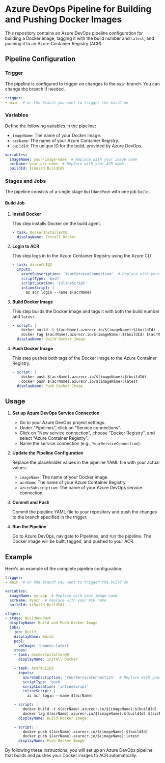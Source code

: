 # Azure DevOps Pipeline for Building and Pushing Docker Images

This repository contains an Azure DevOps pipeline configuration for building a Docker image, tagging it with the build number and `latest`, and pushing it to an Azure Container Registry (ACR).

## Pipeline Configuration

### Trigger

The pipeline is configured to trigger on changes to the `main` branch. You can change the branch if needed.

```yaml
trigger:
- main  # or the branch you want to trigger the build on
```

### Variables

Define the following variables in the pipeline:

- `imageName`: The name of your Docker image.
- `acrName`: The name of your Azure Container Registry.
- `buildId`: The unique ID for the build, provided by Azure DevOps.

```yaml
variables:
  imageName: your-image-name  # Replace with your image name
  acrName: your-acr-name  # Replace with your ACR name
  buildId: $(Build.BuildId)
```

### Stages and Jobs

The pipeline consists of a single stage `BuildAndPush` with one job `Build`.

#### Build Job

1. **Install Docker**

   This step installs Docker on the build agent.

   ```yaml
   - task: DockerInstaller@0
     displayName: Install Docker
   ```

2. **Login to ACR**

   This step logs in to the Azure Container Registry using the Azure CLI.

   ```yaml
   - task: AzureCLI@2
     inputs:
       azureSubscription: 'YourServiceConnection'  # Replace with your service connection name
       scriptType: 'bash'
       scriptLocation: 'inlineScript'
       inlineScript: |
         az acr login --name $(acrName)
   ```

3. **Build Docker Image**

   This step builds the Docker image and tags it with both the build number and `latest`.

   ```yaml
   - script: |
       docker build -t $(acrName).azurecr.io/$(imageName):$(buildId) .
       docker tag $(acrName).azurecr.io/$(imageName):$(buildId) $(acrName).azurecr.io/$(imageName):latest
     displayName: Build Docker Image
   ```

4. **Push Docker Image**

   This step pushes both tags of the Docker image to the Azure Container Registry.

   ```yaml
   - script: |
       docker push $(acrName).azurecr.io/$(imageName):$(buildId)
       docker push $(acrName).azurecr.io/$(imageName):latest
     displayName: Push Docker Image
   ```

## Usage

1. **Set up Azure DevOps Service Connection**

   - Go to your Azure DevOps project settings.
   - Under "Pipelines", click on "Service connections".
   - Click on "New service connection", choose "Docker Registry", and select "Azure Container Registry".
   - Name the service connection (e.g., `YourServiceConnection`).

2. **Update the Pipeline Configuration**

   Replace the placeholder values in the pipeline YAML file with your actual values:

   - `imageName`: The name of your Docker image.
   - `acrName`: The name of your Azure Container Registry.
   - `azureSubscription`: The name of your Azure DevOps service connection.

3. **Commit and Push**

   Commit the pipeline YAML file to your repository and push the changes to the branch specified in the trigger.

4. **Run the Pipeline**

   Go to Azure DevOps, navigate to Pipelines, and run the pipeline. The Docker image will be built, tagged, and pushed to your ACR.

## Example

Here's an example of the complete pipeline configuration:

```yaml
trigger:
- main  # or the branch you want to trigger the build on

variables:
  imageName: my-app  # Replace with your image name
  acrName: myacr  # Replace with your ACR name
  buildId: $(Build.BuildId)

stages:
- stage: BuildAndPush
  displayName: Build and Push Docker Image
  jobs:
  - job: Build
    displayName: Build
    pool:
      vmImage: 'ubuntu-latest'
    steps:
    - task: DockerInstaller@0
      displayName: Install Docker

    - task: AzureCLI@2
      inputs:
        azureSubscription: 'YourServiceConnection'  # Replace with your service connection name
        scriptType: 'bash'
        scriptLocation: 'inlineScript'
        inlineScript: |
          az acr login --name $(acrName)

    - script: |
        docker build -t $(acrName).azurecr.io/$(imageName):$(buildId) .
        docker tag $(acrName).azurecr.io/$(imageName):$(buildId) $(acrName).azurecr.io/$(imageName):latest
      displayName: Build Docker Image

    - script: |
        docker push $(acrName).azurecr.io/$(imageName):$(buildId)
        docker push $(acrName).azurecr.io/$(imageName):latest
      displayName: Push Docker Image
```

By following these instructions, you will set up an Azure DevOps pipeline that builds and pushes your Docker images to ACR automatically.
